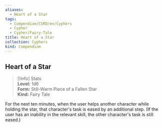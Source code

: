 ```yaml
---
aliases:
  - Heart of a Star
tags:
  - Compendium/CSRD/en/Cyphers
  - Cypher
  - Cypher/Fairy-Tale
title: Heart of a Star
collection: Cyphers
kind: Compendium
---
```

## Heart of a Star  
>[!info] Stats  
> **Level:** 1d6  
> **Form:** Still-Warm Piece of a Fallen Star  
> **Kind:** Fairy Tale
  
For the next ten minutes, when the user helps another character while holding the star, that character's task is eased by an additional step. (If the user has an inability in the relevant skill, the other character's task is still eased.)